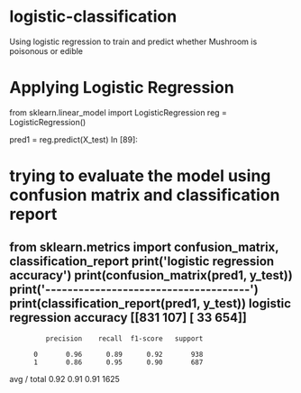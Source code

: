 # logistic-classification
Using logistic regression to train and predict whether Mushroom is poisonous or edible
# Applying Logistic Regression
from sklearn.linear_model import LogisticRegression
reg = LogisticRegression()

pred1 = reg.predict(X_test)
In [89]:
# trying to evaluate the model using confusion matrix and classification report
from sklearn.metrics import confusion_matrix, classification_report
print('logistic regression accuracy')
print(confusion_matrix(pred1, y_test))
print('-------------------------------------')
print(classification_report(pred1, y_test))
logistic regression accuracy
[[831 107]
 [ 33 654]]
-------------------------------------
             precision    recall  f1-score   support

          0       0.96      0.89      0.92       938
          1       0.86      0.95      0.90       687

avg / total       0.92      0.91      0.91      1625
